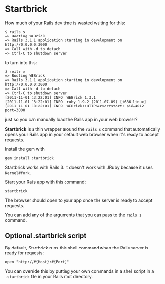 # Startbrick

How much of your Rails dev time is wasted waiting for this: 

    $ rails s
    => Booting WEBrick
    => Rails 3.1.1 application starting in development on http://0.0.0.0:3000
    => Call with -d to detach
    => Ctrl-C to shutdown server

to turn into this:

    $ rails s
    => Booting WEBrick
    => Rails 3.1.1 application starting in development on http://0.0.0.0:3000
    => Call with -d to detach
    => Ctrl-C to shutdown server
    [2011-11-01 13:22:01] INFO  WEBrick 1.3.1
    [2011-11-01 13:22:01] INFO  ruby 1.9.2 (2011-07-09) [i686-linux]
    [2011-11-01 13:22:01] INFO  WEBrick::HTTPServer#start: pid=4012 port=3000

just so you can manually load the Rails app in your web browser?

**Startbrick** is a thin wrapper around the `rails s` command that
automatically opens your Rails app in your default web browser when it's ready
to accept requests.

Install the gem with

    gem install startbrick

Startbrick works with Rails 3. It doesn't work with JRuby because it
uses `Kernel#fork`.

Start your Rails app with this command:

    startbrick

The browser should open to your app once the server is ready to accept
requests.

You can add any of the arguments that you can pass to the `rails s`
command.


## Optional .startbrick script

By default, Startbrick runs this shell command when the Rails server is
ready for requests:

    open "http://#{Host}:#{Port}"

You can override this by putting your own commands in a shell script in
a `.startbrick` file in your Rails root directory.

